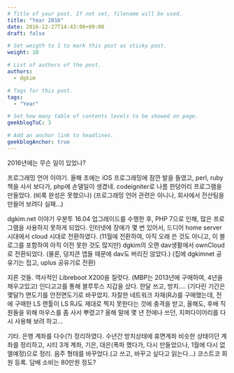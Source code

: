 ```yaml
---
# Title of your post. If not set, filename will be used.
title: "Year 2016"
date: 2016-12-27T14:43:00+09:00
draft: false

# Set weigth to 1 to mark this post as sticky post.
weight: 10

# List of authors of the post.
authors:
  - dgkim

# Tags for this post.
tags:
  - "Year"

# Set how many table of contents levels to be showed on page.
geekblogToC: 3

# Add an anchor link to headlines.
geekblogAnchor: true
---
```


2016년에는 무슨 일이 있었나?

프로그래밍 언어 이야기.
올해 초에는 iOS 프로그래밍에 잠깐 발을 들였고,
perl, ruby 책을 사서 보다가,
php에 손댈일이 생겼네. codeigniter로 나름 한덩어리 프로그램을 만들었다. (비록 완성은 못했으나)
(프로그래밍 언어 관련은 아니나, 회사에서 전산팀을 만들어 보려다 실패...)

dgkim.net 이야기
우분투 16.04 업그레이드를 수행한 후, PHP 7으로 인해, 많은 프로그램을 사용하지 못하게 되었다.
인터넷에 장애가 몇 번 있어서, 드디어 home server 시대에서 cloud 시대로 전환하였다.
(11월에 전환하여, 아직 오래 쓴 것도 아니고, 이 블로그를 포함하여 아직 이전 못한 것도 많지만)
dgkim의 오랜 dav생활에서 ownCloud로 전환되었다. (물론, 덩치큰 앱들 때문에 dav도 버리진 않았다.)
(집에 dgkimnet 공유기는 접고, uplus 공유기로 전환)

지른 것들.
역사적인 Libreboot X200을 질럿다. (MBP는 2013년에 구매하여, 4년을 채우고있고)
인디고고를 통해 블루투스 지갑을 샀다. 한달 쓰고, 방치.... (기다린 기간은 몇달?)
면도기를 안전면도기로 바꾸었지.
자잘한 네트워크 자재(RJ)를 구매했는데, 전에 구매한 LS 랜툴이 LS RJ도 제대로 찍지 못한다는 것에 충격을 받고,
올해도, 후배 직원들을 위해 마우스를 좀 사서 뿌렸고?
올해 말에 몇 년 전에나 쓰던, 지퍼다이어리를 다시 사용해 보려 하고...

기타.
은행 계좌를 다수(?) 정리하였다.
수년간 방치상태에 휴면계좌 비슷한 상태이던 계좌를 정리하고,
시티 3개 계좌, 기은, 대은(폭파 했다가, 다시 만들었으나, 1월에 다시 없앨예정)으로 정리.
음주 형태를 바꾸었다.(고 쓰고, 바꾸고 싶다고 읽는다...)
코스트코 회원 등록.
담배 소비는 80만원 정도?
